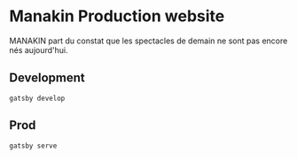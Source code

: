 # Manakin Production website
MANAKIN part du constat que les spectacles de demain ne sont pas encore nés aujourd'hui.

## Development
`gatsby develop`

## Prod
`gatsby serve`

